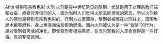 Atitit 特别有宗教色彩  火刑
火刑是在中世纪常见的酷刑，尤其是用于处理宗教异端和女巫，或者背弃信仰的人，因为当时人们觉得火能去除灵魂的邪恶，所以火刑给人的感觉是特别有宗教色彩的。行刑方式很简单，受刑者被绑在火刑柱上，周围堆满木柴等燃料，身上再浇满油脂帮助燃烧。因为火刑被认为是一种“救赎”的行为，是对受刑者灵魂的净化，即使受刑者极端痛苦，在当时观看的人却会觉得是一件好事。真的非常讽刺。
